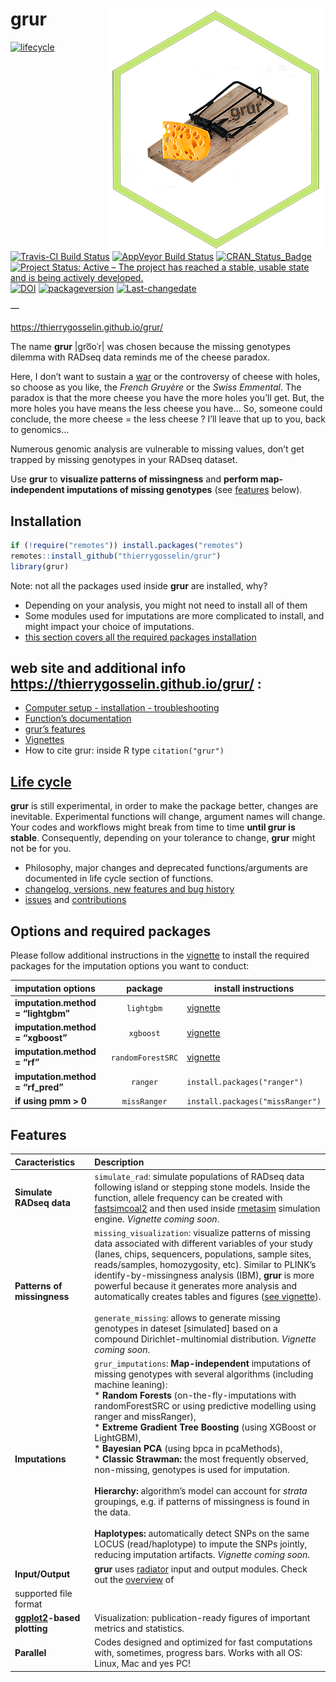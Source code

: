 <!-- README.md is generated from README.Rmd. Please edit that file -->

grur <img src="docs/logo.png" align="right" alt="" />
=====================================================

<!-- badges: start -->

[![lifecycle](https://img.shields.io/badge/lifecycle-experimental-orange.svg)](https://tidyverse.org/lifecycle/#experimental)
[![Travis-CI Build
Status](https://travis-ci.org/thierrygosselin/grur.svg?branch=master)](https://travis-ci.org/thierrygosselin/grur)
[![AppVeyor Build
Status](https://ci.appveyor.com/api/projects/status/github/thierrygosselin/grur?branch=master&svg=true)](https://ci.appveyor.com/project/thierrygosselin/grur)
[![CRAN\_Status\_Badge](http://www.r-pkg.org/badges/version/grur)](http://cran.r-project.org/package=grur)
[![Project Status: Active – The project has reached a stable, usable
state and is being actively
developed.](http://www.repostatus.org/badges/latest/active.svg)](http://www.repostatus.org/#active)
[![DOI](https://zenodo.org/badge/87596763.svg)](https://zenodo.org/badge/latestdoi/87596763)
[![packageversion](https://img.shields.io/badge/Package%20version-0.1.0-orange.svg)](commits/master)
[![Last-changedate](https://img.shields.io/badge/last%20change-2019--04--30-brightgreen.svg)](/commits/master)
<!-- badges: end --> —

<a href="https://thierrygosselin.github.io/grur/" class="uri">https://thierrygosselin.github.io/grur/</a>

The name **grur** \|ɡro͞oˈr\| was chosen because the missing genotypes
dilemma with RADseq data reminds me of the cheese paradox.

Here, I don’t want to sustain a
[war](http://www.lefigaro.fr/flash-eco/2012/12/07/97002-20121207FILWWW00487-le-gruyere-francais-doit-avoir-des-trous.php)
or the controversy of cheese with holes, so choose as you like, the
*French Gruyère* or the *Swiss Emmental*. The paradox is that the more
cheese you have the more holes you’ll get. But, the more holes you have
means the less cheese you have… So, someone could conclude, the more
cheese = the less cheese ? I’ll leave that up to you, back to genomics…

Numerous genomic analysis are vulnerable to missing values, don’t get
trapped by missing genotypes in your RADseq dataset.

Use **grur** to **visualize patterns of missingness** and **perform
map-independent imputations of missing genotypes** (see
[features](https://github.com/thierrygosselin/grur#features) below).

Installation
------------

``` r
if (!require("remotes")) install.packages("remotes")
remotes::install_github("thierrygosselin/grur")
library(grur)
```

Note: not all the packages used inside **grur** are installed, why?

-   Depending on your analysis, you might not need to install all of
    them
-   Some modules used for imputations are more complicated to install,
    and might impact your choice of imputations.
-   [this section covers all the required packages
    installation](https://thierrygosselin.github.io/grur/index.html#options-and-required-packages)

web site and additional info <https://thierrygosselin.github.io/grur/> :
------------------------------------------------------------------------

-   [Computer setup - installation -
    troubleshooting](http://thierrygosselin.github.io/grur/articles/rad_genomics_computer_setup.html)
-   [Function’s
    documentation](http://thierrygosselin.github.io/grur/reference/index.html)
-   [grur’s
    features](https://thierrygosselin.github.io/grur/index.html#features)
-   [Vignettes](http://thierrygosselin.github.io/grur/articles/index.html)
-   How to cite grur: inside R type `citation("grur")`

[Life cycle](https://thierrygosselin.github.io/radiator/articles/life_cycle.html)
---------------------------------------------------------------------------------

**grur** is still experimental, in order to make the package better,
changes are inevitable. Experimental functions will change, argument
names will change. Your codes and workflows might break from time to
time **until grur is stable**. Consequently, depending on your tolerance
to change, **grur** might not be for you.

-   Philosophy, major changes and deprecated functions/arguments are
    documented in life cycle section of functions.
-   [changelog, versions, new features and bug
    history](https://thierrygosselin.github.io/grur/news/index.html)
-   [issues](https://github.com/thierrygosselin/grur/issues/new/choose)
    and
    [contributions](https://github.com/thierrygosselin/grur/issues/new/choose)

Options and required packages
-----------------------------

Please follow additional instructions in the
[vignette](http://thierrygosselin.github.io/grur/articles/rad_genomics_computer_setup.html)
to install the required packages for the imputation options you want to
conduct:

| imputation options                 |      package      | install instructions                                                                        |
|:-----------------------------------|:-----------------:|---------------------------------------------------------------------------------------------|
| **imputation.method = “lightgbm”** |     `lightgbm`    | [vignette](http://thierrygosselin.github.io/grur/articles/rad_genomics_computer_setup.html) |
| **imputation.method = “xgboost”**  |     `xgboost`     | [vignette](http://thierrygosselin.github.io/grur/articles/rad_genomics_computer_setup.html) |
| **imputation.method = “rf”**       | `randomForestSRC` | [vignette](http://thierrygosselin.github.io/grur/articles/rad_genomics_computer_setup.html) |
| **imputation.method = “rf\_pred”** |      `ranger`     | `install.packages("ranger")`                                                                |
| **if using pmm \> 0**              |    `missRanger`   | `install.packages("missRanger")`                                                            |

Features
--------

<table>
<colgroup>
<col style="width: 25%" />
<col style="width: 74%" />
</colgroup>
<thead>
<tr class="header">
<th style="text-align: left;">Caracteristics</th>
<th style="text-align: left;">Description</th>
</tr>
</thead>
<tbody>
<tr class="odd">
<td style="text-align: left;"><strong>Simulate RADseq data</strong></td>
<td style="text-align: left;"><code>simulate_rad</code>: simulate populations of RADseq data following island or stepping stone models. Inside the function, allele frequency can be created with <a href="http://cmpg.unibe.ch/software/fastsimcoal2/">fastsimcoal2</a> and then used inside <a href="https://github.com/stranda/rmetasim">rmetasim</a> simulation engine. <em>Vignette coming soon</em>.</td>
</tr>
<tr class="even">
<td style="text-align: left;"><strong>Patterns of missingness</strong></td>
<td style="text-align: left;"><code>missing_visualization</code>: visualize patterns of missing data associated with different variables of your study (lanes, chips, sequencers, populations, sample sites, reads/samples, homozygosity, etc). Similar to PLINK’s identify-by-missingness analysis (IBM), <strong>grur</strong> is more powerful because it generates more analysis and automatically creates tables and figures (<a href="https://thierrygosselin.github.io/grur/articles/vignette_missing_data_analysis.html">see vignette</a>). <br><br><code>generate_missing</code>: allows to generate missing genotypes in dateset [simulated] based on a compound Dirichlet-multinomial distribution. <em>Vignette coming soon</em>.</td>
</tr>
<tr class="odd">
<td style="text-align: left;"><strong>Imputations</strong></td>
<td style="text-align: left;"><code>grur_imputations</code>: <strong>Map-independent</strong> imputations of missing genotypes with several algorithms (including machine leaning):<br> * <strong>Random Forests</strong> (on-the-fly-imputations with randomForestSRC or using predictive modelling using ranger and missRanger),<br>* <strong>Extreme Gradient Tree Boosting</strong> (using XGBoost or LightGBM),<br>* <strong>Bayesian PCA</strong> (using bpca in pcaMethods),<br>* <strong>Classic Strawman: </strong> the most frequently observed, non-missing, genotypes is used for imputation.<br><br><strong>Hierarchy: </strong> algorithm’s model can account for <em>strata</em> groupings, e.g. if patterns of missingness is found in the data.<br><br><strong>Haplotypes: </strong> automatically detect SNPs on the same LOCUS (read/haplotype) to impute the SNPs jointly, reducing imputation artifacts. <em>Vignette coming soon</em>.</td>
</tr>
<tr class="even">
<td style="text-align: left;"><strong>Input/Output</strong></td>
<td style="text-align: left;"><strong>grur</strong> uses <a href="https://thierrygosselin.github.io/radiator/index.html">radiator</a> input and output modules. Check out the <a href="https://thierrygosselin.github.io/radiator/articles/get_started.html#overview">overview</a> of</td>
</tr>
<tr class="odd">
<td style="text-align: left;">supported file format</td>
<td style="text-align: left;"></td>
</tr>
<tr class="even">
<td style="text-align: left;"><strong><a href="http://ggplot2.org">ggplot2</a>-based plotting</strong></td>
<td style="text-align: left;">Visualization: publication-ready figures of important metrics and statistics.</td>
</tr>
<tr class="odd">
<td style="text-align: left;"><strong>Parallel</strong></td>
<td style="text-align: left;">Codes designed and optimized for fast computations with, sometimes, progress bars. Works with all OS: Linux, Mac and yes PC!</td>
</tr>
</tbody>
</table>
